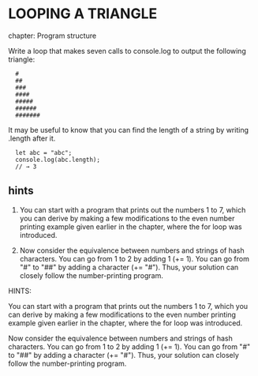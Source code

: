 # LOOPING A TRIANGLE

chapter: Program structure


Write a loop that makes seven calls to console.log to output the following triangle:

      #
      ##
      ###
      ####
      #####
      ######
      #######

It may be useful to know that you can find the length of a string by writing .length after it.

      let abc = "abc";
      console.log(abc.length);
      // → 3


  ## hints
  
1. You can start with a program that prints out the numbers 1 to 7, which you can derive by making a few modifications to the even number printing example given earlier in the chapter, where the for loop was introduced.

2. Now consider the equivalence between numbers and strings of hash characters. 
You can go from 1 to 2 by adding 1 (+= 1).
You can go from "#" to "##" by adding a character (+= "#").
Thus, your solution can closely follow the number-printing program.





















HINTS:


You can start with a program that prints out the numbers 1 to 7, which you can derive by making a few modifications to the even number printing example given earlier in the chapter, where the for loop was introduced.

Now consider the equivalence between numbers and strings of hash characters. You can go from 1 to 2 by adding 1 (+= 1). You can go from "#" to "##" by adding a character (+= "#"). Thus, your solution can closely follow the number-printing program.